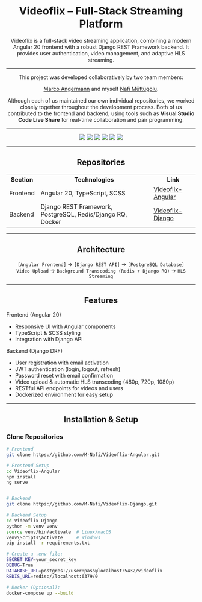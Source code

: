 <h1 align="center">Videoflix – Full-Stack Streaming Platform</h1>

<p align="center">
Videoflix is a full-stack video streaming application, combining a modern Angular 20 frontend with a robust Django REST Framework backend.  
It provides user authentication, video management, and adaptive HLS streaming.
</p>

---

<p align="center">
This project was developed collaboratively by two team members:  
<p align="center">
<a href="https://github.com/MarcoAngermann">Marco Angermann</a> and myself <a href="https://github.com/M-Nafi">Nafi Müftügolu</a>.  
<p align="center">
Although each of us maintained our own individual repositories, we worked closely together throughout the development process.  
Both of us contributed to the frontend and backend, using tools such as <strong>Visual Studio Code Live Share</strong> for real-time collaboration and pair programming.
</p>
</p>
</p>
</p>

---

<p align="center">
  <img src="https://img.shields.io/badge/Frontend-Angular%2020-red?style=for-the-badge&logo=angular&logoColor=white">
  <img src="https://img.shields.io/badge/Backend-Django%20DRF-green?style=for-the-badge&logo=django&logoColor=white">
  <img src="https://img.shields.io/badge/Database-PostgreSQL-blueviolet?style=for-the-badge&logo=postgresql&logoColor=white">
  <img src="https://img.shields.io/badge/Task%20Queue-Redis%20%2F%20Django%20RQ-orange?style=for-the-badge&logo=redis&logoColor=white">
  <img src="https://img.shields.io/badge/Streaming-HLS-red?style=for-the-badge">
  <img src="https://img.shields.io/badge/Docker-Enabled-lightgrey?style=for-the-badge&logo=docker&logoColor=white">
</p>

---

<h2 align="center">Repositories</h2>

<table align="center">
  <tr>
    <th>Section</th>
    <th>Technologies</th>
    <th>Link</th>
  </tr>
  <tr>
    <td>Frontend</td>
    <td>Angular 20, TypeScript, SCSS</td>
    <td><a href="https://github.com/M-Nafi/Videoflix-Angular">Videoflix-Angular</a></td>
  </tr>
  <tr>
    <td>Backend</td>
    <td>Django REST Framework, PostgreSQL, Redis/Django RQ, Docker</td>
    <td><a href="https://github.com/M-Nafi/Videoflix-Django">Videoflix-Django</a></td>
  </tr>
</table>

---

<h2 align="center">Architecture</h2>

<p align="center">
<code>[Angular Frontend]</code> → <code>[Django REST API]</code> → <code>[PostgreSQL Database]</code><br>
<code>Video Upload</code> → <code>Background Transcoding (Redis + Django RQ)</code> → <code>HLS Streaming</code>
</p>

---

<h2 align="center">Features</h2>

Frontend (Angular 20)
- Responsive UI with Angular components  
- TypeScript & SCSS styling  
- Integration with Django API

Backend (Django DRF)
- User registration with email activation  
- JWT authentication (login, logout, refresh)  
- Password reset with email confirmation  
- Video upload & automatic HLS transcoding (480p, 720p, 1080p)  
- RESTful API endpoints for videos and users  
- Dockerized environment for easy setup  


---

<h2 align="center">Installation & Setup</h2>

### Clone Repositories

```bash
# Frontend
git clone https://github.com/M-Nafi/Videoflix-Angular.git

# Frontend Setup
cd Videoflix-Angular
npm install
ng serve


# Backend
git clone https://github.com/M-Nafi/Videoflix-Django.git

# Backend Setup
cd Videoflix-Django
python -m venv venv
source venv/bin/activate  # Linux/macOS
venv\Scripts\activate     # Windows
pip install -r requirements.txt

# Create a .env file:
SECRET_KEY=your_secret_key
DEBUG=True
DATABASE_URL=postgres://user:pass@localhost:5432/videoflix
REDIS_URL=redis://localhost:6379/0

# Docker (Optional):
docker-compose up --build

